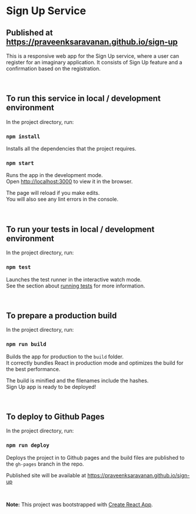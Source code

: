 # Sign Up Service

## Published at https://praveenksaravanan.github.io/sign-up

This is a responsive web app for the Sign Up service, where a user can register for an imaginary application. It consists of Sign Up feature and a confirmation based on the registration.

<br/>

## To run this service in local / development environment

In the project directory, run:

### `npm install`

Installs all the dependencies that the project requires.

### `npm start`

Runs the app in the development mode.\
Open [http://localhost:3000](http://localhost:3000) to view it in the browser.

The page will reload if you make edits.\
You will also see any lint errors in the console.

<br/>

## To run your tests in local / development environment

In the project directory, run:

### `npm test`

Launches the test runner in the interactive watch mode.\
See the section about [running tests](https://facebook.github.io/create-react-app/docs/running-tests) for more information.

<br/>

## To prepare a production build

In the project directory, run:

### `npm run build`

Builds the app for production to the `build` folder.\
It correctly bundles React in production mode and optimizes the build for the best performance.

The build is minified and the filenames include the hashes.\
Sign Up app is ready to be deployed!

<br/>

## To deploy to Github Pages
In the project directory, run:

### `npm run deploy`

Deploys the project in to Github pages and the build files are published to the `gh-pages` branch in the repo. 

Published site will be available at https://praveenksaravanan.github.io/sign-up 

<br/>

**Note:** This project was bootstrapped with [Create React App](https://github.com/facebook/create-react-app).